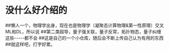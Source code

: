# 没什么好介绍的
##懒人一个，物理学出身，现在也是物理学（凝聚态计算物理&第一性原理）交叉ML和DL，所以说
##第二类超导，量子强关联，量子反常，拓扑物态，量子纠缠这些-----都不会
##这是自己的一个小仓库，随后会不断上传自己认为有用的东西
##就这样吧，打字好累。
